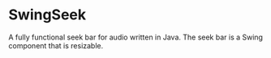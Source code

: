 SwingSeek
=========

A fully functional seek bar for audio written in Java. The seek bar is a Swing component that is resizable.
